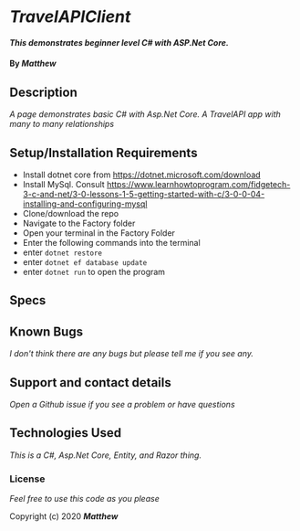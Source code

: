 
# _TravelAPIClient_

#### _This demonstrates beginner level C# with ASP.Net Core._

#### By _**Matthew**_


## Description

_A page demonstrates basic C# with Asp.Net Core._
_A TravelAPI app with many to many relationships_
     
## Setup/Installation Requirements
* Install dotnet core from https://dotnet.microsoft.com/download
* Install MySql. Consult https://www.learnhowtoprogram.com/fidgetech-3-c-and-net/3-0-lessons-1-5-getting-started-with-c/3-0-0-04-installing-and-configuring-mysql
* Clone/download the repo
* Navigate to the Factory folder 
* Open your terminal in the Factory Folder
* Enter the following commands into the terminal
* enter `dotnet restore`
* enter `dotnet ef database update`
* enter `dotnet run` to open the program

## Specs


## Known Bugs

_I don't think there are any bugs but please tell me if you see any._

## Support and contact details

_Open a Github issue if you see a problem or have questions_

## Technologies Used

_This is a C#, Asp.Net Core, Entity, and Razor thing._

### License

*Feel free to use this code as you please*

Copyright (c) 2020 **_Matthew_**
